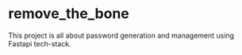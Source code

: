 # remove_the_bone
This project is all about password generation and management using Fastapi tech-stack.
